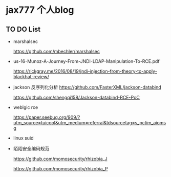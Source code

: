 # jax777 个人blog

## TO DO List

- marshalsec
    
    https://github.com/mbechler/marshalsec

- us-16-Munoz-A-Journey-From-JNDI-LDAP-Manipulation-To-RCE.pdf

    https://rickgray.me/2016/08/19/jndi-injection-from-theory-to-apply-blackhat-review/

- jackson 反序列化分析 https://github.com/FasterXML/jackson-databind

    https://github.com/shengqi158/Jackson-databind-RCE-PoC

- weblgic rce

    https://paper.seebug.org/909/?utm_source=tuicool&utm_medium=referral&tdsourcetag=s_pctim_aiomsg

- linux suid

- 陌陌安全编码规范

    https://github.com/momosecurity/rhizobia_J

    https://github.com/momosecurity/rhizobia_P  